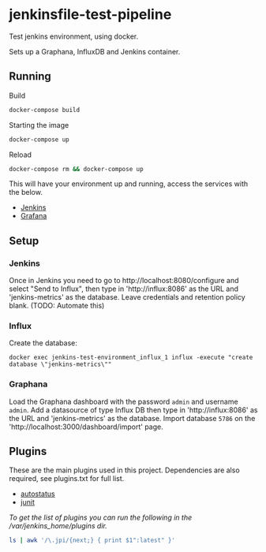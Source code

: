 # jenkinsfile-test-pipeline
Test jenkins environment, using docker.

Sets up a Graphana, InfluxDB and Jenkins container.

## Running
Build
```bash
docker-compose build
```

Starting the image

```bash
docker-compose up
```

Reload

```bash
docker-compose rm && docker-compose up
```

This will have your environment up and running, access the services with the below.

- [Jenkins](http://localhost:8080/)
- [Grafana](http://localhost:3000/)

## Setup
### Jenkins
Once in Jenkins you need to go to http://localhost:8080/configure and select "Send to Influx", then type in 'http://influx:8086' as the URL and 'jenkins-metrics' as the database. Leave credentials and retention policy blank. (TODO: Automate this)

### Influx
Create the database:
```
docker exec jenkins-test-environment_influx_1 influx -execute "create database \"jenkins-metrics\""
```

### Graphana
Load the Graphana dashboard with the password `admin` and username `admin`.
Add a datasource of type Influx DB then type in 'http://influx:8086' as the URL and 'jenkins-metrics' as the database.
Import database `5786` on the 'http://localhost:3000/dashboard/import' page.

## Plugins

These are the main plugins used in this project. Dependencies are also required, see plugins.txt for full list.

- [autostatus](https://github.com/jenkinsci/github-autostatus-plugin)
- [junit](https://github.com/jenkinsci/junit-plugin)

_To get the list of plugins you can run the following in the /var/jenkins_home/plugins dir._

```bash
ls | awk '/\.jpi/{next;} { print $1":latest" }'
```
